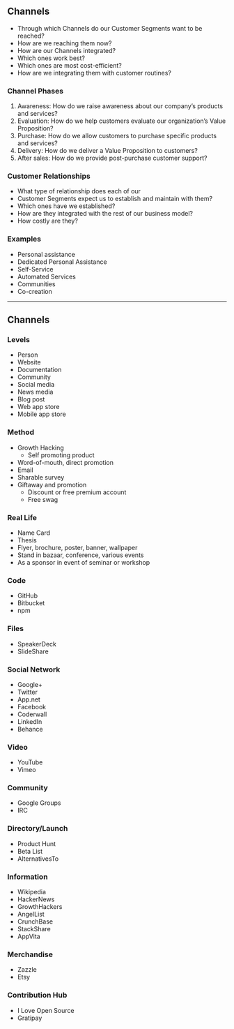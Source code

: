 Channels
--------

+ Through which Channels do our Customer Segments want to be reached?
+ How are we reaching them now?
+ How are our Channels integrated?
+ Which ones work best?
+ Which ones are most cost-efficient?
+ How are we integrating them with customer routines?

### Channel Phases

1. Awareness: How do we raise awareness about our company’s products and services?
2. Evaluation: How do we help customers evaluate our organization’s Value Proposition?
3. Purchase: How do we allow customers to purchase specific products and services?
4. Delivery: How do we deliver a Value Proposition to customers?
5. After sales: How do we provide post-purchase customer support?

### Customer Relationships

+ What type of relationship does each of our
+ Customer Segments expect us to establish and maintain with them?
+ Which ones have we established?
+ How are they integrated with the rest of our business model?
+ How costly are they?

### Examples

+ Personal assistance
+ Dedicated Personal Assistance
+ Self-Service
+ Automated Services
+ Communities
+ Co-creation

*  *  *  *  *  *  *  *  *  *  *  *  *  *  *  *  *  *  *  *

Channels
--------

### Levels

+ Person
+ Website
+ Documentation
+ Community
+ Social media
+ News media
+ Blog post
+ Web app store
+ Mobile app store

### Method

+ Growth Hacking
  + Self promoting product
+ Word-of-mouth, direct promotion
+ Email
+ Sharable survey
+ Giftaway and promotion
  + Discount or free premium account
  + Free swag

### Real Life

+ Name Card
+ Thesis
+ Flyer, brochure, poster, banner, wallpaper
+ Stand in bazaar, conference, various events
+ As a sponsor in event of seminar or workshop

### Code

+ GitHub
+ Bitbucket
+ npm

### Files

+ SpeakerDeck
+ SlideShare

### Social Network

+ Google+
+ Twitter
+ App.net
+ Facebook
+ Coderwall
+ LinkedIn
+ Behance

### Video

+ YouTube
+ Vimeo

### Community

+ Google Groups
+ IRC

### Directory/Launch

+ Product Hunt
+ Beta List
+ AlternativesTo

### Information

+ Wikipedia
+ HackerNews
+ GrowthHackers
+ AngelList
+ CrunchBase
+ StackShare
+ AppVita

### Merchandise

+ Zazzle
+ Etsy

### Contribution Hub

+ I Love Open Source
+ Gratipay

